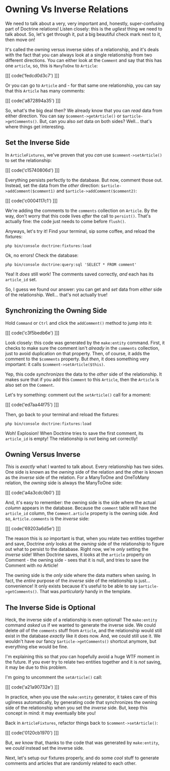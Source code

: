 # Owning Vs Inverse Relations

We need to talk about a very, very important and, honestly, super-confusing part
of Doctrine relations! Listen closely: this is the *ugliest* thing we need to talk
about. So, let's get through it, put a big beautiful check mark next to it, then
move on!

It's called the owning versus inverse sides of a relationship, and it's deals with
the fact that you can always look at a single relationship from two different
directions. You can either look at the `Comment` and say that this has one `article`,
so, this is `ManyToOne` to `Article`:

[[[ code('fedcd0d3c7') ]]]

Or you can go to `Article` and - for that same one relationship, you can say that
this `Article` has many comments:

[[[ code('a872894a35') ]]]

So, what's the big deal then? We already know that you can *read* data from either
direction. You can say `$comment->getArticle()` or `$article->getComments()`. But,
can you also *set* data on both sides? Well... that's where things get interesting.

## Set the Inverse Side

In `ArticleFixtures`, we've proven that you *can* use `$comment->setArticle()` to
set the relationship:

[[[ code('c15740806d') ]]]

Everything persists perfectly to the database. But now, comment those out. Instead,
set the data from the *other* direction: `$article->addComment($comment1)` and
`$article->addComment($comment2)`:

[[[ code('c0004117c1') ]]]

We're adding the comments to the `comments` collection on `Article`. By the way,
don't worry that this code lives *after* the call to `persist()`. That's actually
fine: the code just needs to come before `flush()`.

Anyways, let's try it! Find your terminal, sip some coffee, and reload the fixtures:

```terminal
php bin/console doctrine:fixtures:load
```

Ok, no errors! Check the database:

```terminal
php bin/console doctrine:query:sql 'SELECT * FROM comment'
```

Yea! It *does* still work! The comments saved correctly, *and* each has its
`article_id` set.

So, I guess we found our answer: you can get and *set* data from *either* side of
the relationship. Well... that's not actually true!

## Synchronizing the Owning Side

Hold `Command` or `Ctrl` and click the `addComment()` method to jump into it:

[[[ code('c3f5bedb6e') ]]]

Look closely: this code was generated by the `make:entity` command. First, it checks
to make sure the comment isn't *already* in the `comments` collection, just to avoid
duplication on that property. Then, of course, it adds the comment to the `$comments`
property. But *then*, it does something very important: it calls `$comment->setArticle($this)`.

Yep, this code *synchronizes* the data to the *other* side of the relationship.
It makes sure that if you add this `Comment` to this `Article`, then the `Article`
is also set on the `Comment`.

Let's try something: comment out the `setArticle()` call for a moment:

[[[ code('ed7aa44f75') ]]]

Then, go back to your terminal and reload the fixtures:

```terminal-silent
php bin/console doctrine:fixtures:load
```

Woh! Explosion! When Doctrine tries to save the first comment, its `article_id` is
empty! The relationship is *not* being set correctly!

## Owning Versus Inverse

*This* is *exactly* what I wanted to talk about. Every relationship has two
sides. One side is known as the *owning* side of the relation and the other
is known as the *inverse* side of the relation. For a ManyToOne and OneToMany relation, 
the *owning* side is always the ManyToOne side:

[[[ code('a4a3cdc0b0') ]]]

And, it's easy to remember: the owning side is the side where the actual *column*
appears in the database. Because the `comment` table will have the `article_id` column,
the `Comment.article` property  is the owning side. And so, `Article.comments` is the
*inverse* side:

[[[ code('69203a6d5e') ]]]

The reason this is *so* important is that, when you relate two entities together
and save, Doctrine *only* looks at the *owning* side of the relationship to figure
out what to persist to the database. Right now, we're *only* setting the *inverse*
side! When Doctrine saves, it looks at the `article` property on Comment - the
owning side - sees that it is null, and tries to save the Comment with *no* Article!

The owning side is the *only* side where the data matters when saving.
In fact, the *entire* purpose of the *inverse* side of the relationship is just...
convenience! It only exists because it's useful to be able to say
`$article->getComments()`. That was *particularly* handy in the template.

## The Inverse Side is Optional

Heck, the inverse side of a relationship is even optional! The `make:entity`
command *asked* us if we wanted to generate the inverse side. We could delete *all*
of the `comments` stuff from `Article`, and the relationship would still exist in
the database *exactly* like it does now. And, we could still use it. We wouldn't
have our fancy `$article->getComments()` shortcut anymore, but everything else
would be fine.

I'm explaining this so that *you* can hopefully avoid a huge WTF moment in the
future. If you ever try to relate two entities together and it is *not* saving,
it may be due to this problem.

I'm going to uncomment the `setArticle()` call:

[[[ code('a21a90732e') ]]]

In practice, when you use the `make:entity` generator, it takes care of this
ugliness automatically, by generating code that synchronizes the owning side
of the relationship when you set the *inverse* side. But, keep this concept
in mind: it may eventually bite you!

Back in `ArticleFixtures`, refactor things back to `$comment->setArticle()`:

[[[ code('0120cb1970') ]]]

But, *we* know that, thanks to the code that was generated by `make:entity`,
we *could* instead set the inverse side.

Next, let's setup our fixtures properly, and do some *cool* stuff to generate
comments and articles that are randomly related to each other.
